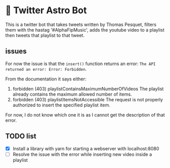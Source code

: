 # :robot: Twitter Astro Bot

This is a twitter bot that takes tweets written by Thomas Pesquet, filters them with the hastag '#AlphaFipMusic', adds the youtube video to a playlist then tweets that playlist to that tweet.

## issues

For now the issue is that the `insert()` function returns an error: `The API returned an error: Error: Forbidden`.

From the documentation it says either:

1. forbidden (403) 	playlistContainsMaximumNumberOfVideos 	The playlist already contains the maximum allowed number of items.
2. forbidden (403) 	playlistItemsNotAccessible 	The request is not properly authorized to insert the specified playlist item.

For now, I do not know which one it is as I cannot get the description of that error.

## TODO list

- [x] Install a library with yarn for starting a webserver with localhost:8080
- [ ] Resolve the issue with the error while inserting new video inside a playlist